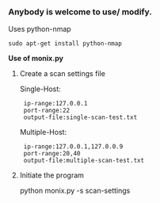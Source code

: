 
### Anybody is welcome to use/ modify.

Uses python-nmap

	sudo apt-get install python-nmap


<b> Use of monix.py </b>

1. Create a scan settings file

	Single-Host:

		ip-range:127.0.0.1
		port-range:22
		output-file:single-scan-test.txt

	Multiple-Host:

		ip-range:127.0.0.1,127.0.0.9
		port-range:20,40
		output-file:multiple-scan-test.txt

2. Initiate the program

	python monix.py -s scan-settings

